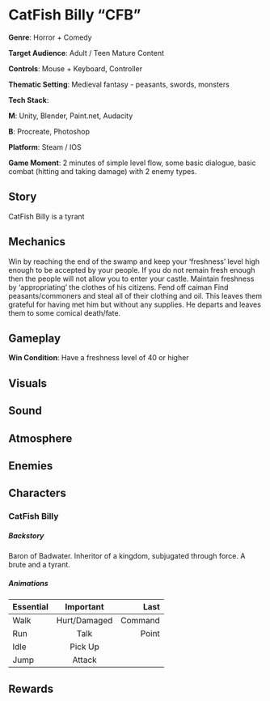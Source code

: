 CatFish Billy “CFB”
======

__Genre__: Horror + Comedy

__Target Audience__: Adult / Teen Mature Content

__Controls__: Mouse + Keyboard, Controller

__Thematic Setting__: Medieval fantasy - peasants, swords, monsters

__Tech Stack__:

__M__: Unity, Blender, Paint.net, Audacity

__B__: Procreate, Photoshop

__Platform__: Steam / IOS

__Game Moment__: 2 minutes of simple level flow, some basic dialogue, basic combat (hitting and taking damage) with 2 enemy types.

Story
-----

CatFish Billy is a tyrant

Mechanics
-----
Win by reaching the end of the swamp and keep your ‘freshness’ level high enough to be accepted by your people. If you do not remain fresh enough then the people will not allow you to enter your castle.
Maintain freshness by ‘appropriating’ the clothes of his citizens.
Fend off caiman
Find peasants/commoners and steal all of their clothing and oil. This leaves them grateful for having met him but without any supplies. He departs and leaves them to some comical death/fate.

Gameplay
----
__Win Condition__: Have a freshness level of 40 or higher


Visuals
----

Sound
----

Atmosphere
----

Enemies
----

Characters
----
### CatFish Billy

##### Backstory
Baron of Badwater. Inheritor of a kingdom, subjugated through force. A brute and a tyrant.

##### Animations
| Essential     | Important     | Last    |
| ------------- |:-------------:| -------:|
| Walk          | Hurt/Damaged  | Command |
| Run           | Talk          | Point   |
| Idle          | Pick Up       |         |
| Jump          | Attack        |         |


Rewards
----


<!-- Game Summary:
Core Player Experience:
Central Theme:
Design Pillar:
Anticipated Steam Early Access Launch Date:
Feature Development Priorities:
Comparative Products:
Completion
Presentation -->
